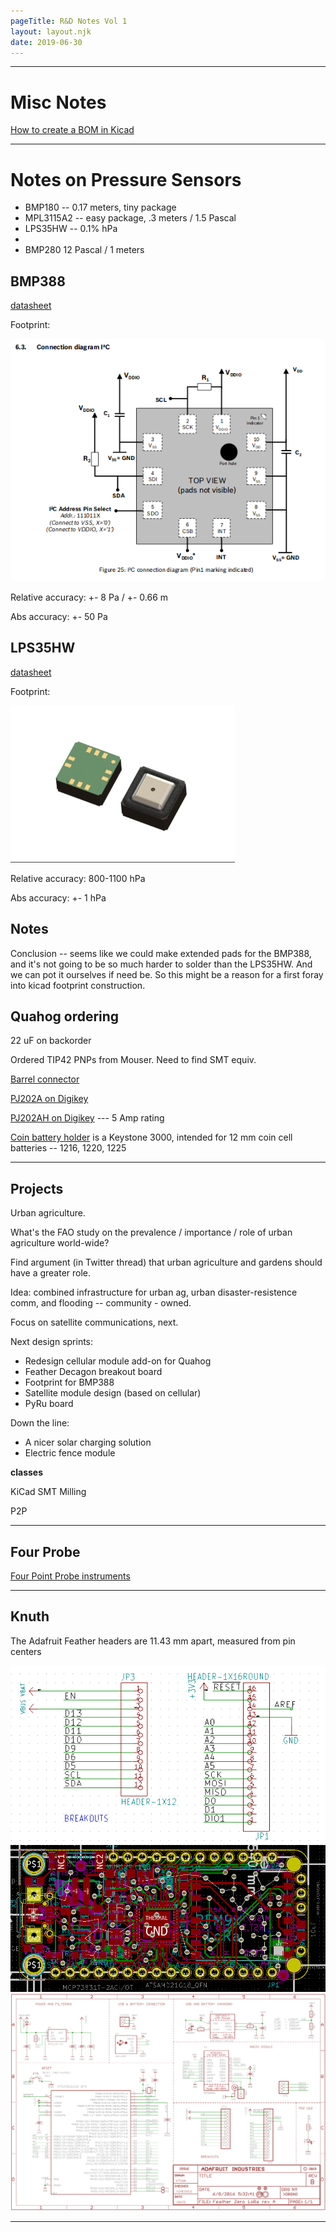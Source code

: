 ```yaml
---
pageTitle: R&D Notes Vol 1
layout: layout.njk
date: 2019-06-30
---
```


---

# Misc Notes

[How to create a BOM in Kicad](https://forum.kicad.info/t/how-to-create-a-bill-of-materials-bom/12346)

-----

# Notes on Pressure Sensors 

- BMP180 -- 0.17 meters, tiny package
- MPL3115A2 -- easy package, .3 meters / 1.5 Pascal
- LPS35HW -- 0.1% hPa
- 
- BMP280 12 Pascal / 1 meters

## BMP388

[datasheet](https://ae-bst.resource.bosch.com/media/_tech/media/datasheets/BST-BMP388-DS001.pdf)

Footprint:

<img src="/img/rvol1/bmp388_wiring.png">

Relative accuracy:  +- 8 Pa / +- 0.66 m

Abs accuracy: +- 50 Pa

## LPS35HW

[datasheet](https://www.st.com/resource/en/datasheet/lps35hw.pdf)

Footprint:

<img src="/img/rvol1/LPS35HW_foot.png">

Relative accuracy:  800-1100 hPa

Abs accuracy:  +- 1 hPa

## Notes

Conclusion -- seems like we could make extended pads for the BMP388, and it's not going to be so much harder to solder than the LPS35HW. And we can pot it ourselves if need be.  So this might be a reason for a first foray into kicad footprint construction.

## Quahog ordering

22 uF on backorder

Ordered TIP42 PNPs from Mouser. Need to find SMT equiv.

[Barrel connector](https://www.sparkfun.com/datasheets/Prototyping/Barrel-Connector-PJ-202A.pdf)

[PJ202A on Digikey](https://www.digikey.com/product-detail/en/cui-inc/PJ-202A/CP-202A-ND/252007)

[PJ202AH on Digikey](https://www.digikey.com/product-detail/en/cui-inc/PJ-202AH/CP-202AH-ND/408450) --- 5 Amp rating

[Coin battery holder](https://www.digikey.com/product-detail/en/keystone-electronics/3000TR/36-3000CT-ND/1532229) is a Keystone 3000, intended for 12 mm coin cell batteries -- 1216, 1220, 1225 

-----

## Projects

Urban agriculture.

What's the FAO study on the prevalence / importance / role of urban agriculture world-wide?

Find argument (in Twitter thread) that urban agriculture and gardens should have a greater role.

Idea: combined infrastructure for urban ag, urban disaster-resistence comm, and flooding -- community - owned.

Focus on satellite communications, next.

Next design sprints:

- Redesign cellular module add-on for Quahog
- Feather Decagon breakout board
- Footprint for BMP388
- Satellite module design (based on cellular)
- PyRu board

Down the line:

- A nicer solar charging solution
- Electric fence module

**classes**

KiCad
SMT
Milling

P2P

---

## Four Probe

[Four Point Probe instruments](http://four-point-probes.com/)

---

## Knuth

The Adafruit Feather headers are 11.43 mm apart, measured from pin centers

<img src="/img/rvol1/feather_foot.png">

<img src="/img/rvol1/feather_board.png">

<img src="/img/rvol1/feather_schem.png">

---




